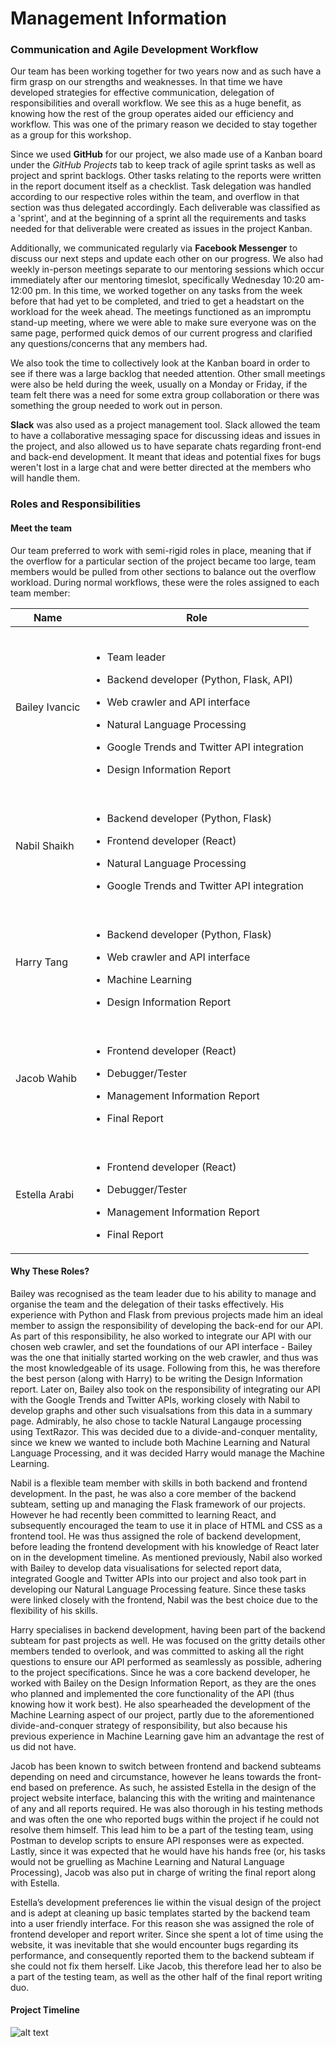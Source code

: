 # Management Information

### Communication and Agile Development Workflow
Our team has been working together for two years now and as such have a firm grasp on our strengths and weaknesses. In that time we have developed strategies for effective communication, delegation of responsibilities and overall workflow. We see this as a huge benefit, as knowing how the rest of the group operates aided our efficiency and workflow. This was one of the primary reason we decided to stay together as a group for this workshop.

Since we used **GitHub** for our project, we also made use of a Kanban board under the *GitHub Projects* tab to keep track of agile sprint tasks as well as project and sprint backlogs. Other tasks relating to the reports were written in the report document itself as a checklist. Task delegation was handled according to our respective roles within the team, and overflow in that section was thus delegated accordingly. Each deliverable was classified as a 'sprint', and at the beginning of a sprint all the requirements and tasks needed for that deliverable were created as issues in the project Kanban.

Additionally, we communicated regularly via **Facebook Messenger** to discuss our next steps and update each other on our progress. We also had weekly in-person meetings separate to our mentoring sessions which occur immediately after our mentoring timeslot, specifically Wednesday 10:20 am-12:00 pm. In this time, we worked together on any tasks from the week before that had yet to be completed, and tried to get a headstart on the workload for the week ahead. The meetings functioned as an impromptu stand-up meeting, where we were able to make sure everyone was on the same page, performed quick demos of our current progress and clarified any questions/concerns that any members had.

We also took the time to collectively look at the Kanban board in order to see if there was a large backlog that needed attention. Other small meetings were also be held during the week, usually on a Monday or Friday, if the team felt there was a need for some extra group collaboration or there was something the group needed to work out in person.

**Slack** was also used as a project management tool. Slack allowed the team to have a collaborative messaging space for discussing ideas and issues in the project, and also allowed us to have separate chats regarding front-end and back-end development. It meant that ideas and potential fixes for bugs weren't lost in a large chat and were better directed at the members who will handle them.

### Roles and Responsibilities
#### Meet the team
Our team preferred to work with semi-rigid roles in place, meaning that if the overflow for a particular section of the project became too large, team members would be pulled from other sections to balance out the overflow workload. During normal workflows, these were the roles assigned to each team member:

|Name|Role|
|----|----------------|
|Bailey Ivancic|<br><ul><li>Team leader</li></ul><ul><li>Backend developer (Python, Flask, API)</li></ul><ul><li>Web crawler and API interface</li></ul><ul><li>Natural Language Processing</li></ul><ul><li>Google Trends and Twitter API integration</li></ul><ul><li>Design Information Report</li></ul>|
|Nabil Shaikh|<br><ul><li>Backend developer (Python, Flask)</li></ul><ul><li>Frontend developer (React)</ul></li><ul><li>Natural Language Processing</li></ul><ul><li>Google Trends and Twitter API integration</li></ul>|
|Harry Tang|<br><ul><li>Backend developer (Python, Flask)</li></ul><ul><li>Web crawler and API interface</ul></li><ul><li>Machine Learning</li></ul><ul><li>Design Information Report</li></ul>|
|Jacob Wahib|<br><ul><li>Frontend developer (React)</li></ul><ul><li>Debugger/Tester</li></ul><ul><li>Management Information Report</li></ul><ul><li>Final Report</li></ul>|
|Estella Arabi|<br><ul><li>Frontend developer (React)</li></ul><ul><li>Debugger/Tester</li></ul><ul><li>Management Information Report</li></ul><ul><li>Final Report</li></ul>|

#### Why These Roles?

Bailey was recognised as the team leader due to his ability to manage and organise the team and the delegation of their tasks effectively. His experience with Python and Flask from previous projects made him an ideal member to assign the responsibility of developing the back-end for our API. As part of this responsibility, he also worked to integrate our API with our chosen web crawler, and set the foundations of our API interface - Bailey was the one that initially started working on the web crawler, and thus was the most knowledgeable of its usage. Following from this, he was therefore the best person (along with Harry) to be writing the Design Information report. Later on, Bailey also took on the responsibility of integrating our API with the Google Trends and Twitter APIs, working closely with Nabil to develop graphs and other such visualsations from this data in a summary page. Admirably, he also chose to tackle Natural Langauge processing using TextRazor. This was decided due to a divide-and-conquer mentality, since we knew we wanted to include both Machine Learning and Natural Language Processing, and it was decided Harry would manage the Machine Learning. 

Nabil is a flexible team member with skills in both backend and frontend development. In the past, he was also a core member of the backend subteam, setting up and managing the Flask framework of our projects. However he had recently been committed to learning React, and subsequently encouraged the team to use it in place of HTML and CSS as a frontend tool. He was thus assigned the role of backend development, before leading the frontend development with his knowledge of React later on in the development timeline. As mentioned previously, Nabil also worked with Bailey to develop data visualisations for selected report data, integrated Google and Twitter APIs into our project and also took part in developing our Natural Language Processing feature. Since these tasks were linked closely with the frontend, Nabil was the best choice due to the flexibility of his skills.

Harry specialises in backend development, having been part of the backend subteam for past projects as well. He was focused on the gritty details other members tended to overlook, and was committed to asking all the right questions to ensure our API performed as seamlessly as possible, adhering to the project specifications. Since he was a core backend developer, he worked with Bailey on the Design Information Report, as they are the ones who planned and implemented the core functionality of the API (thus knowing how it work best). He also spearheaded the development of the Machine Learning aspect of our project, partly due to the aforementioned divide-and-conquer strategy of responsibility, but also because his previous experience in Machine Learning gave him an advantage the rest of us did not have.

Jacob has been known to switch between frontend and backend subteams depending on need and circumstance, however he leans towards the front-end based on preference. As such, he assisted Estella in the design of the project website interface, balancing this with the writing and maintenance of any and all reports required. He was also thorough in his testing methods and was often the one who reported bugs within the project if he could not resolve them himself. This lead him to be a part of the testing team, using Postman to develop scripts to ensure API responses were as expected. Lastly, since it was expected that he would have his hands free (or, his tasks would not be gruelling as Machine Learning and Natural Language Processing), Jacob was also put in charge of writing the final report along with Estella. 

Estella’s development preferences lie within the visual design of the project and is adept at cleaning up basic templates started by the backend team into a user friendly interface. For this reason she was assigned the role of frontend developer and report writer. Since she spent a lot of time using the website, it was inevitable that she would encounter bugs regarding its performance, and consequently reported them to the backend subteam if she could not fix them herself. Like Jacob, this therefore lead her to also be a part of the testing team, as well as the other half of the final report writing duo.

 #### Project Timeline
 ![alt text](https://i.gyazo.com/2bc5fb7ba71ade13dd329fb9bb2de8c1.jpg "Gantt Chart")

